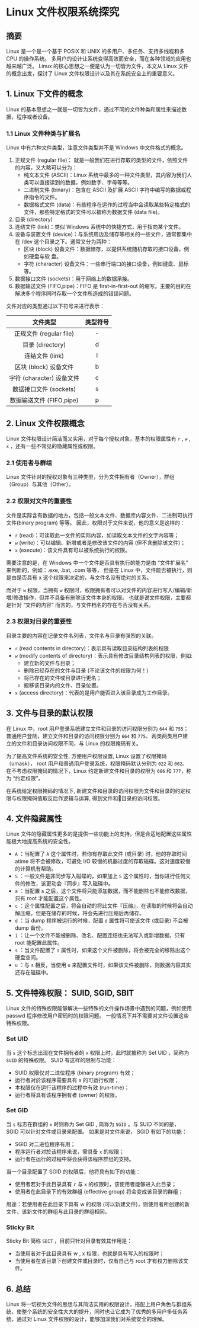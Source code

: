 # Linux 文件权限系统探究


## 摘要

Linux 是一个是一个基于 POSIX 和 UNIX 的多用户、多任务、支持多线程和多 CPU 的操作系统。
多用户的设计让系统变得高效而安全，而在各种领域的应用也越来越广泛。
Linux 的核心思想之一便是认为一切皆为文件，本文从 Linux 文件的概念出发，探讨了 Linux 文件权限设计以及其在系统安全上的重要意义。

## 1. Linux 下文件的概念

Linux 的基本思想之一就是一切皆为文件，通过不同的文件种类和属性来描述数据，程序或者设备。

### 1.1 Linux 文件种类与扩展名

Linux 中有六种文件类型，注意文件类型并不是 Windows 中文件格式的概念。

1. 正规文件 (regular file)：
    就是一般我们在进行存取的类型的文件，依照文件的内容，又大略可以分为：
    - 纯文本文件 (ASCII)：Linux 系统中最多的一种文件类型，其内容为我们人类可以直接读到的数据，例如数字、字母等等。
    - 二进制文件 (binary)：包含在 ASCII 及扩展 ASCII 字符中编写的数据或程序指令的文件。
    - 数据格式文件 (data)：有些程序在运作的过程当中会读取某些特定格式的文件，那些特定格式的文件可以被称为数据文件 (data file)。
2. 目录 (directory)
3. 连结文件 (link)：类似 Windows 系统中的快捷方式，用于指向某个文件。
4. 设备与装置文件 (device)：与系统周边及储存等相关的一些文件，通常都集中在 /dev 这个目录之下。通常又分为两种：
   - 区块 (block) 设备文件：数据储存，以提供系统随机存取的接口设备，例如硬盘与软
   盘。
   - 字符 (character) 设备文件：一些串行端口的接口设备，例如键盘、鼠标等。
5. 数据接口文件 (sockets)：用于网络上的数据承接。
6. 数据输送文件 (FIFO,pipe)：FIFO 是 first-in-first-out 的缩写。主要的目的在解决多个程序同时存取一个文件所造成的错误问题。

文件对应的类型通过以下符号来进行表示：

|         文件类型          | 类型符号 |
| :-----------------------: | :------: |
|  正规文件 (regular file)  |    -     |
|     目录 (directory)      |    d     |
|      连结文件 (link)      |    l     |
|   区块 (block) 设备文件   |    b     |
| 字符 (character) 设备文件 |    c     |
|  数据接口文件 (sockets)   |    s     |
| 数据输送文件 (FIFO,pipe)  |    p     |

## 2. Linux 文件权限概念

Linux 文件权限设计简洁而又实用，对于每个授权对象，基本的权限属性有 `r` , `w` , `x` ，还有一些不常见的隐藏属性或权限。

### 2.1 使用者与群组

Linux 文件针对的授权对象有三种类型，分为文件拥有者（Owner），群组（Group）与其他（Other）。

### 2.2 权限对文件的重要性

文件是实际含有数据的地方，包括一般文本文件、数据库内容文件、二进制可执行文件(binary program) 等等。
因此，权限对于文件来说，他的意义是这样的：

- `r` (read)：可读取此一文件的实际内容，如读取文本文件的文字内容等；
- `w` (write)：可以编辑、新增或者是修改该文件的内容 (但不含删除该文件)；
- `x` (execute)：该文件具有可以被系统执行的权限。

需要注意的是，在 Windows 中一个文件是否具有执行的能力是由 “文件扩展名” 来判断的，例如：.exe, .bat, .com 等等，
但是在 Linux 中，文件能否被执行，则是由是否具有 x 这个权限来决定的，与文件名没有绝对的关系。

而对于 `w` 权限，当拥有 `w` 权限时，权限拥有者可以对文件的内容进行写入/编辑/新增/修改操作，但并不具备有删除该文件本身的权限。
也就是说文件权限，主要都是针对 “文件的内容” 而言的，与文件档名的存在与否没有关系。

### 2.3 权限对目录的重要性

目录主要的内容在记录文件名列表，文件名与目录有强烈的关联。

- `r` (read contents in directory)：表示具有读取目录结构列表的权限
- `w` (modify contents of directory)：表示具有修改目录结构列表的权限，例如:
  - 建立新的文件与目录；
  - 删除已经存在的文件与目录 (不论该文件的权限为何！)
  - 将已存在的文件或目录进行更名；
  - 搬移该目录内的文件、目录位置。
- `x` (access directory)：代表的是用户能否进入该目录成为工作目录。

## 3. 文件与目录的默认权限

在 Linux 中，root 用户登录系统建立文件和目录的访问权限分别为 `644` 和 `755`；
普通用户登陆，建立文件和目录的访问权限分别为 `664` 和 `775，`
两类两类用户建立的文件和目录访问权限不同，与 Linux 的权限掩码有关。

为了提高文件系统的安全性, 方便用户权限设置, Linux 设置了权限掩码（umask），
root 用户和普通用户登录系统，权限掩码默认分别为 `022` 和 `002。`
在不考虑权限掩码的情况下，Linux 约定新建文件和目录的权限为 `666` 和 `777`，称为 “约定权限”。

在系统给定权限掩码的情况下, 新建文件和目录的访问权限为文件和目录的约定权限与权限掩码值取反后作逻辑与运算, 得到文件和目录的访问权限。

## 4. 文件隐藏属性

Linux 文件的隐藏属性更多的是提供一些功能上的支持，但是合适地配置这些属性能极大地提高系统的安全性。

- `A` ：当配置了 `A` 这个属性时，若你有存取此文件 (或目录) 时，他的存取时间 atime 将不会被修改，可避免 I/O 较慢的机器过度的存取磁碟。这对速度较慢的计算机有帮助。
- `S` ：一般文件是非同步写入磁碟的，如果加上 `S` 这个属性时，当你进行任何文件的修改，该更动会『同步』写入磁碟中。
- `a` ：当配置 `a` 之后，这个文件将只能添加数据，而不能删除也不能修改数据，只有 root 才能配置这个属性。
- `c` ：这个属性配置之后，将会自动的将此文件『压缩』，在读取的时候将会自动解压缩，但是在储存的时候，将会先进行压缩后再储存。
- `d` ：当 dump 程序被运行的时候，配置 `d` 属性将可使该文件 (或目录) 不会被 dump 备份。
- `i` ：让一个文件不能被删除、改名、配置连结也无法写入或新增数据，只有 root 能配置此属性。
- `s` ：当文件配置了 `s` 属性时，如果这个文件被删除，将会被完全的移除出这个硬盘空间。
- `u` ：与 `s` 相反，当使用 `u` 来配置文件时，如果该文件被删除，则数据内容其实还存在磁碟中。

## 5. 文件特殊权限： SUID, SGID, SBIT

Linux 文件的特殊权限能够解决一些特殊的文件操作场景中遇到的问题，例如使用 passwd 程序修改用户密码时的权限问题。
一般情况下并不需要对文件设置这些特殊权限。

### Set UID

当 `s` 这个标志出现在文件拥有者的 `x` 权限上时，此时就被称为 Set UID ，简称为 `SUID` 的特殊权限。
SUID 有这样的限制与功能：

- SUID 权限仅对二进位程序 (binary program) 有效；
- 运行者对於该程序需要具有 x 的可运行权限；
- 本权限仅在运行该程序的过程中有效 (run-time)；
- 运行者将具有该程序拥有者 (owner) 的权限。

### Set GID

当 `s` 标志在群组的 `x` 时则称为 Set GID , 简称为 `SGID` 。与 SUID 不同的是， SGID 可以针对文件或目录来配置。
如果是对文件来说， SGID 有如下的功能：

- SGID 对二进位程序有用；
- 程序运行者对於该程序来说，需具备 `x` 的权限；
- 运行者在运行的过程中将会获得该程序群组的支持。

当一个目录配置了 SGID 的权限后，他将具有如下的功能：

- 使用者若对于此目录具有 `r` 与 `x` 的权限时，该使用者能够进入此目录；
- 使用者在此目录下的有效群组 (effective group) 将会变成该目录的群组；

用途：若使用者在此目录下具有 w 的权限 (可以新建文件)，则使用者所创建的新文件，该新文件的群组与此目录的群组相同。

### Sticky Bit

Sticky Bit 简称 `SBIT` ，目前只针对目录有效其作用是：

- 当使用者对于此目录具有 w , x 权限，也就是具有写入的权限时；
- 当使用者在该目录下创建文件或目录时，仅有自己与 root 才有权力删除该文件。

## 6. 总结

Linux 将一切视为文件的思想与其简洁实用的权限设计，搭配上用户角色与群组系统，使整个系统的安全性大大的提升，同时也让它成为了优秀的多用户多任务系统，通过对 Linux 文件权限的设计，能够加深我们对系统安全的理解。

